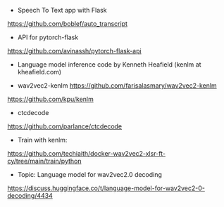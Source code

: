 - Speech To Text app with Flask

https://github.com/boblef/auto_transcript   

- API for pytorch-flask

https://github.com/avinassh/pytorch-flask-api 

- Language model inference code by Kenneth Heafield (kenlm at kheafield.com)

- wav2vec2-kenlm
https://github.com/farisalasmary/wav2vec2-kenlm

https://github.com/kpu/kenlm 

- ctcdecode

https://github.com/parlance/ctcdecode

- Train with kenlm:

https://github.com/techiaith/docker-wav2vec2-xlsr-ft-cy/tree/main/train/python

- Topic: Language model for wav2vec2.0 decoding

https://discuss.huggingface.co/t/language-model-for-wav2vec2-0-decoding/4434
